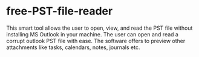 # free-PST-file-reader
This smart tool allows the user to open, view, and read the PST file without installing MS Outlook in your machine. The user can open and read a corrupt outlook PST file with ease. The software offers to preview other attachments like tasks, calendars, notes, journals etc.
